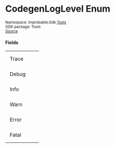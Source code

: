 
# CodegenLogLevel Enum
<sup>
Namespace: Improbable.Gdk.<a href="{{urlRoot}}/api/tools-index">Tools</a><br/>
GDK package: Tools<br/>
<a href="https://www.github.com/spatialos/gdk-for-unity/blob/0.3.3/workers/unity/Packages/io.improbable.gdk.tools/CodegenLog.cs/#L6">Source</a>
</sup>



</p>

#### Fields

<table>
<tr>
<td style="padding: 14px; border: none; width: 5ch">Trace</td>
<td style="padding: 14px; border: none;"></td>
</tr>
<tr>
<td style="padding: 14px; border: none; width: 5ch">Debug</td>
<td style="padding: 14px; border: none;"></td>
</tr>
<tr>
<td style="padding: 14px; border: none; width: 5ch">Info</td>
<td style="padding: 14px; border: none;"></td>
</tr>
<tr>
<td style="padding: 14px; border: none; width: 5ch">Warn</td>
<td style="padding: 14px; border: none;"></td>
</tr>
<tr>
<td style="padding: 14px; border: none; width: 5ch">Error</td>
<td style="padding: 14px; border: none;"></td>
</tr>
<tr>
<td style="padding: 14px; border: none; width: 5ch">Fatal</td>
<td style="padding: 14px; border: none;"></td>
</tr>
</table>


